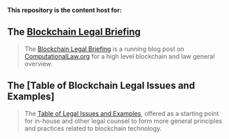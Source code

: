 **This repository is the content host for:**

## The [Blockchain Legal Briefing](https://computationallaw.org/blockchain-briefing-450aa4fb8d7c)

> The [Blockchain Legal Briefing](https://computationallaw.org/blockchain-briefing-450aa4fb8d7c) is a running blog post on [ComputationalLaw.org](ComputationalLaw.org) for a high level blockchain and law general overview.

## The [Table of Blockchain Legal Issues and Examples]
> The [Table of Legal Issues and Examples](https://github.com/mitmedialab/BlockchainBriefingBook/blob/master/IssuesAndExamples.md), offered as a starting point for in-house and other legal counsel to form more general principles and practices related to blockchain technology.
